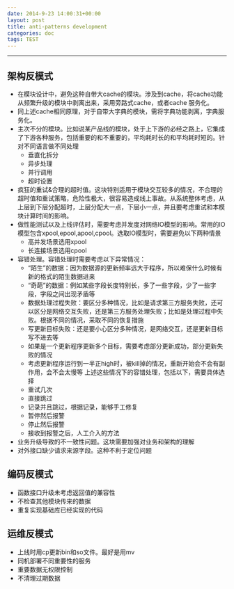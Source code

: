 ```yaml
---
date: 2014-9-23 14:00:31+00:00
layout: post
title: anti-patterns development
categories: doc
tags: TEST
---
```


----------


## 架构反模式

 - 在模块设计中，避免这种自带大cache的模块。涉及到cache，将cache功能从频繁升级的模块中剥离出来，采用旁路式cache，或者cache 服务化。
 - 同上述cache相同原理，对于自带大字典的模块，需将字典功能剥离，字典服务化。
 - 主次不分的模块。比如说某产品线的模块，处于上下游的必经之路上，它集成了下游各种服务，包括重要的和不重要的，平均耗时长的和平均耗时短的。针对不同语言做不同处理
	 - 垂直化拆分
	 - 异步处理
	 - 并行调用
	 - 超时设置
 - 疯狂的重试&合理的超时值。这块特别适用于模块交互较多的情况，不合理的超时值和重试策略，危险性极大，很容易造成线上事故。从系统整体考虑，从上层到下层分配超时，上层分配大一点，下层小一点，并且要考虑重试和本模块计算时间的影响。
 - 做性能测试以及上线评估时，需要考虑并发度对网络IO模型的影响。常用的IO模型包含xpool,epool,apool,cpool。选取IO模型时，需要避免以下两种情景
	 - 高并发场景选用xpool
	 - 长连接场景选用cpool
 - 容错处理。容错处理时需要考虑以下异常情况：
	 - “陌生”的数据：因为数据源的更新频率远大于程序，所以难保什么时候有新的格式的陌生数据进来
	 - “奇葩”的数据：例如某些字段长度特别长，多了一些字段，少了一些字段，字段之间出现矛盾等
	 - 数据处理过程失败：要区分多种情况，比如是请求第三方服务失败，还可以区分是网络交互失败，还是第三方服务处理失败；比如是处理过程中失败。根据不同的情况，采取不同的恢复措施
	 - 写更新目标失败：还是要小心区分多种情况，是网络交互，还是更新目标写不进去等
	 - 如果是一个更新程序更新多个目标，需要考虑部分更新成功，部分更新失败的情况
	 - 考虑更新程序运行到一半正high时，被kill掉的情况，重新开始会不会有副作用，会不会太慢等
上述这些情况下的容错处理，包括以下，需要具体选择
	 - 重试几次
	 - 直接跳过
	 - 记录并且跳过，根据记录，能够手工修复
	 - 暂停然后报警
	 - 停止然后报警
	 - 接收到报警之后，人工介入的方法
 - 业务升级导致的不一致性问题。这块需要加强对业务和架构的理解
 - 对外接口缺少请求来源字段。这种不利于定位问题
 
## 编码反模式
 
 - 函数接口升级未考虑返回值的兼容性
 - 不检查其他模块传来的数据
 - 重复实现基础库已经实现的代码

## 运维反模式

 - 上线时用cp更新bin和so文件。最好是用mv
 - 同机部署不同重要性的服务
 - 重要数据无权限控制
 - 不清理过期数据
